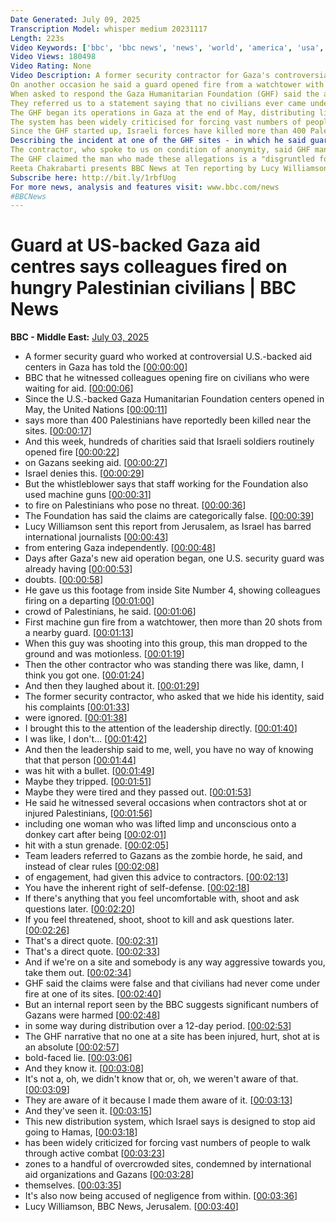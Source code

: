```yaml
---
Date Generated: July 09, 2025
Transcription Model: whisper medium 20231117
Length: 223s
Video Keywords: ['bbc', 'bbc news', 'news', 'world', 'america', 'usa', 'india news', 'Gaza', 'aid', 'GHF', 'humanitarian', 'foundation', 'centre', 'storm', 'overrun', 'crowds', 'thousands', 'starving', 'hungry', 'desperate', 'Palestinians', 'famine', 'malnutrition', 'US', 'Israel', 'backed', 'distribution', 'food', 'water', 'Netanyahu', 'Trump', 'American', 'Israeli', 'war', 'Hamas', 'fighting', 'Rafah', 'group', 'military', 'army', 'troops', 'risk', 'danger', 'threat', 'UN', 'United', 'Nations', 'plan', 'people', 'children', 'baby', 'babies', 'displace', 'delivery', 'block', 'blockade', 'trucks', 'shot', 'killed', 'wounded', 'machine', 'guns', 'guards', 'security', 'civilians', 'women', 'shoot']
Video Views: 180498
Video Rating: None
Video Description: A former security contractor for Gaza's controversial new Israel- and US-backed aid distribution sites has told the BBC he witnessed colleagues opening fire with machine guns on hungry Palestinian civilians who had posed no threat.  In one such incident he said he witnessed a man in the crowd fall motionless to the ground and a guard who had been shooting laughed about it. 
On another occasion he said a guard opened fire from a watchtower with a machine gun because a group of women, children and elderly people was moving too slowly away from the site.
When asked to respond the Gaza Humanitarian Foundation (GHF) said the allegations were categorically false.
They referred us to a statement saying that no civilians ever came under fire at the GHF distribution sites.
The GHF began its operations in Gaza at the end of May, distributing limited aid from several sites in southern and central Gaza. That followed an 11-week total blockade of Gaza by Israel during which no food entered the territory.
The system has been widely criticised for forcing vast numbers of people to walk through active combat zones to a handful of sites. 
Since the GHF started up, Israeli forces have killed more than 400 Palestinians trying to retrieve food aid from its sites, the UN and local doctors say. Israel says the new distribution system stops aid going to Hamas.
Describing the incident at one of the GHF sites - in which he said guards fired on a group of Palestinians - the former contractor said: "As that happened, another contractor on location, standing on the berm overlooking the exit, opened up with 15 to 20 shots of repetitive weapons fire at the crowd.  "A Palestinian man dropped to the ground motionless. And then the other contractor who was standing there was like, 'damn, I think you got one'. And then they laughed about it."
The contractor, who spoke to us on condition of anonymity, said GHF managers had brushed off his report as a coincidence, suggesting that the Palestinian man could have "tripped" or been "tired and passed out".
The GHF claimed the man who made these allegations is a "disgruntled former contractor" who they had terminated for misconduct, which he denies.
Reeta Chakrabarti presents BBC News at Ten reporting by Lucy Williamson.
Subscribe here: http://bit.ly/1rbfUog
For more news, analysis and features visit: www.bbc.com/news 
#BBCNews
---
```


# Guard at US-backed Gaza aid centres says colleagues fired on hungry Palestinian civilians | BBC News
**BBC - Middle East:** [July 03, 2025](https://www.youtube.com/watch?v=0mfewbo4Rfg)
*  A former security guard who worked at controversial U.S.-backed aid centers in Gaza has told the [[00:00:00](https://www.youtube.com/watch?v=0mfewbo4Rfg&t=0.0s)]
*  BBC that he witnessed colleagues opening fire on civilians who were waiting for aid. [[00:00:06](https://www.youtube.com/watch?v=0mfewbo4Rfg&t=6.0s)]
*  Since the U.S.-backed Gaza Humanitarian Foundation centers opened in May, the United Nations [[00:00:11](https://www.youtube.com/watch?v=0mfewbo4Rfg&t=11.6s)]
*  says more than 400 Palestinians have reportedly been killed near the sites. [[00:00:17](https://www.youtube.com/watch?v=0mfewbo4Rfg&t=17.240000000000002s)]
*  And this week, hundreds of charities said that Israeli soldiers routinely opened fire [[00:00:22](https://www.youtube.com/watch?v=0mfewbo4Rfg&t=22.52s)]
*  on Gazans seeking aid. [[00:00:27](https://www.youtube.com/watch?v=0mfewbo4Rfg&t=27.7s)]
*  Israel denies this. [[00:00:29](https://www.youtube.com/watch?v=0mfewbo4Rfg&t=29.8s)]
*  But the whistleblower says that staff working for the Foundation also used machine guns [[00:00:31](https://www.youtube.com/watch?v=0mfewbo4Rfg&t=31.48s)]
*  to fire on Palestinians who pose no threat. [[00:00:36](https://www.youtube.com/watch?v=0mfewbo4Rfg&t=36.68s)]
*  The Foundation has said the claims are categorically false. [[00:00:39](https://www.youtube.com/watch?v=0mfewbo4Rfg&t=39.86s)]
*  Lucy Williamson sent this report from Jerusalem, as Israel has barred international journalists [[00:00:43](https://www.youtube.com/watch?v=0mfewbo4Rfg&t=43.56s)]
*  from entering Gaza independently. [[00:00:48](https://www.youtube.com/watch?v=0mfewbo4Rfg&t=48.86s)]
*  Days after Gaza's new aid operation began, one U.S. security guard was already having [[00:00:53](https://www.youtube.com/watch?v=0mfewbo4Rfg&t=53.480000000000004s)]
*  doubts. [[00:00:58](https://www.youtube.com/watch?v=0mfewbo4Rfg&t=58.88s)]
*  He gave us this footage from inside Site Number 4, showing colleagues firing on a departing [[00:01:00](https://www.youtube.com/watch?v=0mfewbo4Rfg&t=60.480000000000004s)]
*  crowd of Palestinians, he said. [[00:01:06](https://www.youtube.com/watch?v=0mfewbo4Rfg&t=66.86s)]
*  First machine gun fire from a watchtower, then more than 20 shots from a nearby guard. [[00:01:13](https://www.youtube.com/watch?v=0mfewbo4Rfg&t=73.96000000000001s)]
*  When this guy was shooting into this group, this man dropped to the ground and was motionless. [[00:01:19](https://www.youtube.com/watch?v=0mfewbo4Rfg&t=79.76s)]
*  Then the other contractor who was standing there was like, damn, I think you got one. [[00:01:24](https://www.youtube.com/watch?v=0mfewbo4Rfg&t=84.64s)]
*  And then they laughed about it. [[00:01:29](https://www.youtube.com/watch?v=0mfewbo4Rfg&t=89.36s)]
*  The former security contractor, who asked that we hide his identity, said his complaints [[00:01:33](https://www.youtube.com/watch?v=0mfewbo4Rfg&t=93.56s)]
*  were ignored. [[00:01:38](https://www.youtube.com/watch?v=0mfewbo4Rfg&t=98.24s)]
*  I brought this to the attention of the leadership directly. [[00:01:40](https://www.youtube.com/watch?v=0mfewbo4Rfg&t=100.0s)]
*  I was like, I don't... [[00:01:42](https://www.youtube.com/watch?v=0mfewbo4Rfg&t=102.76s)]
*  And then the leadership said to me, well, you have no way of knowing that that person [[00:01:44](https://www.youtube.com/watch?v=0mfewbo4Rfg&t=104.48s)]
*  was hit with a bullet. [[00:01:49](https://www.youtube.com/watch?v=0mfewbo4Rfg&t=109.64s)]
*  Maybe they tripped. [[00:01:51](https://www.youtube.com/watch?v=0mfewbo4Rfg&t=111.38s)]
*  Maybe they were tired and they passed out. [[00:01:53](https://www.youtube.com/watch?v=0mfewbo4Rfg&t=113.11999999999999s)]
*  He said he witnessed several occasions when contractors shot at or injured Palestinians, [[00:01:56](https://www.youtube.com/watch?v=0mfewbo4Rfg&t=116.1s)]
*  including one woman who was lifted limp and unconscious onto a donkey cart after being [[00:02:01](https://www.youtube.com/watch?v=0mfewbo4Rfg&t=121.25999999999999s)]
*  hit with a stun grenade. [[00:02:05](https://www.youtube.com/watch?v=0mfewbo4Rfg&t=125.94s)]
*  Team leaders referred to Gazans as the zombie horde, he said, and instead of clear rules [[00:02:08](https://www.youtube.com/watch?v=0mfewbo4Rfg&t=128.32s)]
*  of engagement, had given this advice to contractors. [[00:02:13](https://www.youtube.com/watch?v=0mfewbo4Rfg&t=133.82s)]
*  You have the inherent right of self-defense. [[00:02:18](https://www.youtube.com/watch?v=0mfewbo4Rfg&t=138.18s)]
*  If there's anything that you feel uncomfortable with, shoot and ask questions later. [[00:02:20](https://www.youtube.com/watch?v=0mfewbo4Rfg&t=140.56s)]
*  If you feel threatened, shoot, shoot to kill and ask questions later. [[00:02:26](https://www.youtube.com/watch?v=0mfewbo4Rfg&t=146.32s)]
*  That's a direct quote. [[00:02:31](https://www.youtube.com/watch?v=0mfewbo4Rfg&t=151.44s)]
*  That's a direct quote. [[00:02:33](https://www.youtube.com/watch?v=0mfewbo4Rfg&t=153.64000000000001s)]
*  And if we're on a site and somebody is any way aggressive towards you, take them out. [[00:02:34](https://www.youtube.com/watch?v=0mfewbo4Rfg&t=154.84s)]
*  GHF said the claims were false and that civilians had never come under fire at one of its sites. [[00:02:40](https://www.youtube.com/watch?v=0mfewbo4Rfg&t=160.96s)]
*  But an internal report seen by the BBC suggests significant numbers of Gazans were harmed [[00:02:48](https://www.youtube.com/watch?v=0mfewbo4Rfg&t=168.07999999999998s)]
*  in some way during distribution over a 12-day period. [[00:02:53](https://www.youtube.com/watch?v=0mfewbo4Rfg&t=173.7s)]
*  The GHF narrative that no one at a site has been injured, hurt, shot at is an absolute [[00:02:57](https://www.youtube.com/watch?v=0mfewbo4Rfg&t=177.44s)]
*  bold-faced lie. [[00:03:06](https://www.youtube.com/watch?v=0mfewbo4Rfg&t=186.04s)]
*  And they know it. [[00:03:08](https://www.youtube.com/watch?v=0mfewbo4Rfg&t=188.48s)]
*  It's not a, oh, we didn't know that or, oh, we weren't aware of that. [[00:03:09](https://www.youtube.com/watch?v=0mfewbo4Rfg&t=189.92s)]
*  They are aware of it because I made them aware of it. [[00:03:13](https://www.youtube.com/watch?v=0mfewbo4Rfg&t=193.28s)]
*  And they've seen it. [[00:03:15](https://www.youtube.com/watch?v=0mfewbo4Rfg&t=195.88s)]
*  This new distribution system, which Israel says is designed to stop aid going to Hamas, [[00:03:18](https://www.youtube.com/watch?v=0mfewbo4Rfg&t=198.24s)]
*  has been widely criticized for forcing vast numbers of people to walk through active combat [[00:03:23](https://www.youtube.com/watch?v=0mfewbo4Rfg&t=203.28s)]
*  zones to a handful of overcrowded sites, condemned by international aid organizations and Gazans [[00:03:28](https://www.youtube.com/watch?v=0mfewbo4Rfg&t=208.48000000000002s)]
*  themselves. [[00:03:35](https://www.youtube.com/watch?v=0mfewbo4Rfg&t=215.52s)]
*  It's also now being accused of negligence from within. [[00:03:36](https://www.youtube.com/watch?v=0mfewbo4Rfg&t=216.96s)]
*  Lucy Williamson, BBC News, Jerusalem. [[00:03:40](https://www.youtube.com/watch?v=0mfewbo4Rfg&t=220.48000000000002s)]
